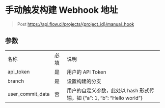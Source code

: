
# 手动触发构建 Webhook 地址

> Post https://api.flow.ci/projects/{project_id}/manual_hook

## 参数

<table>
    <tr>
        <td>名称</td>
        <td>必填</td>
        <td>说明</td>
    </tr>
      <tr>
        <td>api_token</td>
        <td>是</td>
        <td>用户的 API Token</td>
    </tr>
      <tr>
        <td>branch</td>
        <td>是</td>
        <td>设置构建的分支</td>
    </tr>
      <tr>
        <td>user_commit_data</td>
        <td>否</td>
        <td>用户的自定义参数，此处以 hash 形式传输，如 {“a”: 1, “b”: “Hello world”}</td>
    </tr>
</table>
    

